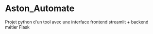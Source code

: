 # Aston_Automate
Projet python d'un tool avec une interface frontend streamlit + backend métier Flask
